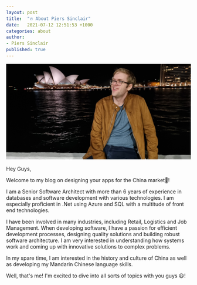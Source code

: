 ```yaml
---
layout: post
title:  "🔥 About Piers Sinclair"
date:   2021-07-12 12:51:53 +1000
categories: about
author:
- Piers Sinclair
published: true
---
```

![Piers Sinclair](/assets/images/2021-07-12-piers.jpg)

Hey Guys,

Welcome to my blog on designing your apps for the China market🧧! 

I am a Senior Software Architect with more than 6 years of experience in databases and software development with various technologies. I am especially proficient in .Net using Azure and SQL with a multitude of front end technologies.

I have been involved in many industries, including Retail, Logistics and Job Management. When developing software, I have a passion for efficient development processes, designing quality solutions and building robust software architecture. I am very interested in understanding how systems work and coming up with innovative solutions to complex problems.

In my spare time, I am interested in the history and culture of China as well as developing my Mandarin Chinese language skills.

Well, that's me! I'm excited to dive into all sorts of topics with you guys 😃!